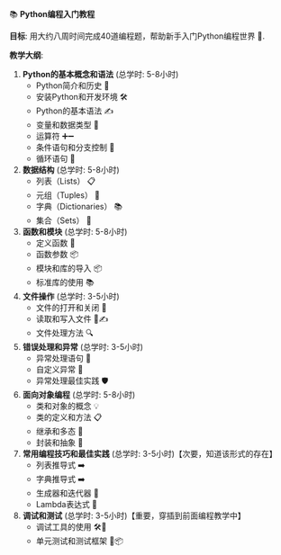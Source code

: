 📚 **Python编程入门教程**

**目标**: 用大约八周时间完成40道编程题，帮助新手入门Python编程世界 🐍.

**教学大纲**:

1. **Python的基本概念和语法** (总学时: 5-8⼩时)
   - Python简介和历史 📜
   - 安装Python和开发环境 🛠️
   - Python的基本语法 ✍️
   - 变量和数据类型 🧮
   - 运算符 ➕➖
   - 条件语句和分支控制 🤔
   - 循环语句 🔁
2. **数据结构** (总学时: 5-8⼩时)
   - 列表（Lists） 📋
   - 元组（Tuples） 🍇
   - 字典（Dictionaries） 📚
   - 集合（Sets） 🧩
3. **函数和模块** (总学时: 5-8⼩时)
   - 定义函数 📝
   - 函数参数 📦
   - 模块和库的导入 📦
   - 标准库的使用 📚
4. **文件操作** (总学时: 3-5⼩时)
   - 文件的打开和关闭 📂
   - 读取和写入文件 📖✍️
   - 文件处理方法 🔍
5. **错误处理和异常** (总学时: 3-5⼩时)
   - 异常处理语句 🚨
   - 自定义异常 🧯
   - 异常处理最佳实践 🛡️
6. **面向对象编程** (总学时: 5-8⼩时)
   - 类和对象的概念 💡
   - 类的定义和方法 📋
   - 继承和多态 🧬
   - 封装和抽象 🎁
7. **常用编程技巧和最佳实践** (总学时: 3-5⼩时)【次要，知道该形式的存在】
   - 列表推导式 ➡️
   - 字典推导式 ➡️
   - 生成器和迭代器 🔄
   - Lambda表达式 📝
8. **调试和测试** (总学时: 3-5⼩时)【重要，穿插到前⾯编程教学中】
   - 调试工具的使用 🛠️🐞
   - 单元测试和测试框架 🧪📦